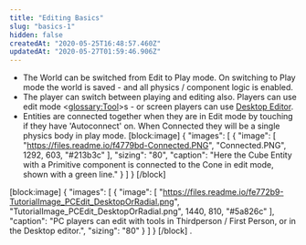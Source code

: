```yaml
---
title: "Editing Basics"
slug: "basics-1"
hidden: false
createdAt: "2020-05-25T16:48:57.460Z"
updatedAt: "2020-05-27T01:59:46.906Z"
---
```

* The World can be switched from Edit to Play mode. On switching to Play mode the world is saved - and all physics / component logic is enabled.
* The player can switch between playing and editing also. Players can use edit mode <<glossary:Tool>>s - or screen players can use [Desktop Editor](doc:desktop-editor).
* Entities are connected together when they are in Edit mode by touching if they have 'Autoconnect' on. When Connected they will be a single physics body in play mode.
[block:image]
{
  "images": [
    {
      "image": [
        "https://files.readme.io/f4779bd-Connected.PNG",
        "Connected.PNG",
        1292,
        603,
        "#213b3c"
      ],
      "sizing": "80",
      "caption": "Here the Cube Entity with a Primitive component is connected to the Cone in edit mode, shown with a green line."
    }
  ]
}
[/block]

[block:image]
{
  "images": [
    {
      "image": [
        "https://files.readme.io/fe772b9-TutorialImage_PCEdit_DesktopOrRadial.png",
        "TutorialImage_PCEdit_DesktopOrRadial.png",
        1440,
        810,
        "#5a826c"
      ],
      "caption": "PC players can edit with tools in Thirdperson / First Person, or in the Desktop editor.",
      "sizing": "80"
    }
  ]
}
[/block]
.